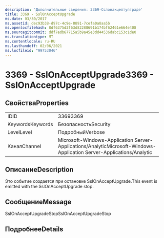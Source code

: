 ```yaml
---
description: 'Дополнительные сведения: 3369-Сслонакцептупграде'
title: 3369 - SslOnAcceptUpgrade
ms.date: 03/30/2017
ms.assetid: dec93b38-d97c-4c9e-8891-7cefa0a8aa5b
ms.openlocfilehash: 8df6375d3f63d82288691b174bf62461e664e408
ms.sourcegitcommit: ddf7edb67715a5b9a45e3dd44536dabc153c1de0
ms.translationtype: MT
ms.contentlocale: ru-RU
ms.lasthandoff: 02/06/2021
ms.locfileid: "99753046"
---
```

# <a name="3369---sslonacceptupgrade"></a><span data-ttu-id="bb17c-103">3369 - SslOnAcceptUpgrade</span><span class="sxs-lookup"><span data-stu-id="bb17c-103">3369 - SslOnAcceptUpgrade</span></span>

## <a name="properties"></a><span data-ttu-id="bb17c-104">Свойства</span><span class="sxs-lookup"><span data-stu-id="bb17c-104">Properties</span></span>  
  
|||  
|-|-|  
|<span data-ttu-id="bb17c-105">ID</span><span class="sxs-lookup"><span data-stu-id="bb17c-105">ID</span></span>|<span data-ttu-id="bb17c-106">3369</span><span class="sxs-lookup"><span data-stu-id="bb17c-106">3369</span></span>|  
|<span data-ttu-id="bb17c-107">Keywords</span><span class="sxs-lookup"><span data-stu-id="bb17c-107">Keywords</span></span>|<span data-ttu-id="bb17c-108">Безопасность</span><span class="sxs-lookup"><span data-stu-id="bb17c-108">Security</span></span>|  
|<span data-ttu-id="bb17c-109">Level</span><span class="sxs-lookup"><span data-stu-id="bb17c-109">Level</span></span>|<span data-ttu-id="bb17c-110">Подробный</span><span class="sxs-lookup"><span data-stu-id="bb17c-110">Verbose</span></span>|  
|<span data-ttu-id="bb17c-111">Канал</span><span class="sxs-lookup"><span data-stu-id="bb17c-111">Channel</span></span>|<span data-ttu-id="bb17c-112">Microsoft-Windows-Application Server-Applications/Analytic</span><span class="sxs-lookup"><span data-stu-id="bb17c-112">Microsoft-Windows-Application Server-Applications/Analytic</span></span>|  
  
## <a name="description"></a><span data-ttu-id="bb17c-113">Описание</span><span class="sxs-lookup"><span data-stu-id="bb17c-113">Description</span></span>  

 <span data-ttu-id="bb17c-114">Это событие создается при остановке SslOnAcceptUpgrade.</span><span class="sxs-lookup"><span data-stu-id="bb17c-114">This event is emitted with the SslOnAcceptUpgrade stop.</span></span>  
  
## <a name="message"></a><span data-ttu-id="bb17c-115">Сообщение</span><span class="sxs-lookup"><span data-stu-id="bb17c-115">Message</span></span>  

 <span data-ttu-id="bb17c-116">SslOnAcceptUpgradeStop</span><span class="sxs-lookup"><span data-stu-id="bb17c-116">SslOnAcceptUpgradeStop</span></span>  
  
## <a name="details"></a><span data-ttu-id="bb17c-117">Подробнее</span><span class="sxs-lookup"><span data-stu-id="bb17c-117">Details</span></span>
